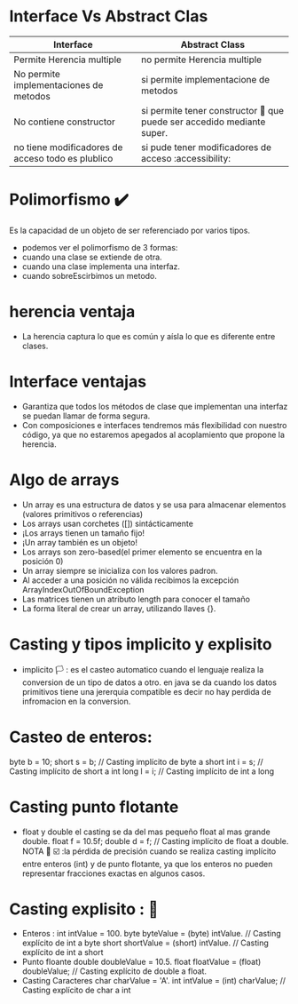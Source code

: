 # Interface Vs Abstract Clas 
| Interface  | Abstract Class |
| ------------- | ------------- |
| Permite Herencia multiple | no permite Herencia multiple
| No permite implementaciones de metodos  |  si permite implementacione de metodos |
| No contiene constructor  | si permite tener constructor 👷 que puede ser accedido mediante super.|
| no tiene modificadores de acceso todo es plublico | si pude tener modificadores de acceso :accessibility: |
# Polimorfismo ✔️
Es la capacidad de un objeto de ser referenciado por varios tipos.
- podemos ver el polimorfismo de 3 formas:
- cuando una clase se extiende de otra.
- cuando una clase implementa una interfaz.
- cuando sobreEscirbimos un metodo. 
# herencia ventaja 
- La herencia captura lo que es común y aísla lo que es diferente entre clases.

# Interface ventajas 
- Garantiza que todos los métodos de clase que implementan una interfaz se puedan llamar de forma segura.
- Con composiciones e interfaces tendremos más flexibilidad con nuestro código, ya que no estaremos apegados al acoplamiento que propone la herencia.

# Algo de arrays 
- Un array es una estructura de datos y se usa para almacenar elementos (valores primitivos o referencias)
- Los arrays usan corchetes ([]) sintácticamente
- ¡Los arrays tienen un tamaño fijo!
- ¡Un array también es un objeto!
- Los arrays son zero-based(el primer elemento se encuentra en la posición 0)
- Un array siempre se inicializa con los valores padron.
- Al acceder a una posición no válida recibimos la excepción ArrayIndexOutOfBoundException
- Las matrices tienen un atributo length para conocer el tamaño
- La forma literal de crear un array, utilizando llaves {}.
# Casting y tipos implicito y explisito
-  implicito 🏳️ : es el casteo automatico cuando el lenguaje realiza la conversion de un tipo de datos a otro. en java se da cuando los datos primitivos tiene una jererquia compatible es decir no hay perdida de infromacion en la conversion.
# Casteo de enteros:
  byte b = 10;
short s = b;   // Casting implícito de byte a short
int i = s;     // Casting implícito de short a int
long l = i;    // Casting implícito de int a long
# Casting punto flotante
- float y double el casting se da del mas pequeño float al mas grande double.
 float f = 10.5f;
double d = f;  // Casting implícito de float a double.
NOTA 📓 ☑️ :la pérdida de precisión cuando se realiza casting implícito entre enteros (int)  y de punto flotante, ya que los enteros no pueden representar fracciones exactas en algunos casos.
#  Casting explisito : 🚩
- Enteros :
int intValue = 100.
byte byteValue = (byte) intValue.   // Casting explícito de int a byte
short shortValue = (short) intValue. // Casting explícito de int a short
- Punto floante
double doubleValue = 10.5.
float floatValue = (float) doubleValue; // Casting explícito de double a float.
- Casting Caracteres 
char charValue = 'A'.
int intValue = (int) charValue;   // Casting explícito de char a int




 
